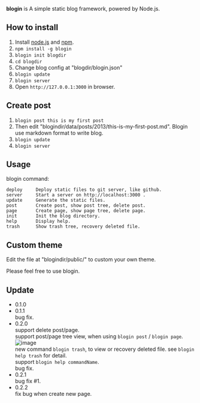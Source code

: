 **blogin** is A simple static blog framework, powered by Node.js.

How to install
---
1. Install [node.js](http://nodejs.org/) and [npm](https://npmjs.org/).
2. `npm install -g blogin`
3. `blogin init blogdir`
4. `cd blogdir`
5. Change blog config at "blogdir/blogin.json"
4. `blogin update`
5. `blogin server`
6. Open `http://127.0.0.1:3000` in browser.

Create post
---
1. `blogin post this is my first post`
2. Then edit "blogindir/data/posts/2013/this-is-my-first-post.md". Blogin use markdown format to write blog. 
3. `blogin update`
4. `blogin server`

Usage
---
blogin command:

    deploy     Deploy static files to git server, like github.
    server     Start a server on http://localhost:3000 .
    update     Generate the static files.
    post       Create post, show post tree, delete post.
    page       Create page, show page tree, delete page.
    init       Init the blog directory.
    help       Display help.
    trash      Show trash tree, recovery deleted file.

Custom theme
---
Edit the file at "blogindir/public/" to custom your own theme.


Please feel free to use blogin.

Update
---

* 0.1.0
* 0.1.1 <br/>bug fix.
* 0.2.0 <br/>support delete post/page.
  <br/> support post/page tree view, when using `blogin post` / `blogin page`.![image](./other/post_command.png)
  <br/> new command `blogin trash`, to view or recovery deleted file. see `blogin help trash` for detail.
  <br/> support `blogin help commandName`.
  <br/> bug fix.
* 0.2.1 <br/> bug fix #1.
* 0.2.2 <br/> fix bug when create new page.

